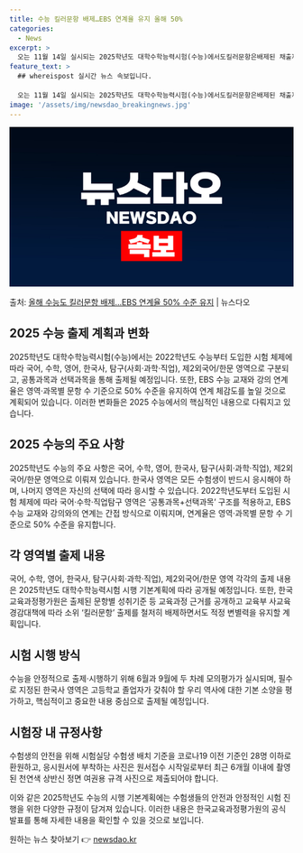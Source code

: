 ```yaml
---
title: 수능 킬러문항 배제…EBS 연계율 유지 올해 50%
categories:
  - News
excerpt: >
  오는 11월 14일 실시되는 2025학년도 대학수학능력시험(수능)에서도킬러문항은배제된 채출제된다. EBS 수…
feature_text: >
  ## whereispost 실시간 뉴스 속보입니다.

  오는 11월 14일 실시되는 2025학년도 대학수학능력시험(수능)에서도킬러문항은배제된 채출제된다. EBS 수…
image: '/assets/img/newsdao_breakingnews.jpg'
---
```


![뉴스다오 속보](/assets/img/newsdao_breakingnews.jpg)

<p>출처: <a href="https://newsdao.kr/3455" rel="dofollow">올해 수능도 킬러문항 배제…EBS 연계율 50% 수준 유지</a> | 뉴스다오</p>

<h2>2025 수능 출제 계획과 변화</h2>

2025학년도 대학수학능력시험(수능)에서는 2022학년도 수능부터 도입한 시험 체제에 따라 국어, 수학, 영어, 한국사, 탐구(사회·과학·직업), 제2외국어/한문 영역으로 구분되고, 공통과목과 선택과목을 통해 출제될 예정입니다. 또한, EBS 수능 교재와 강의 연계율은 영역·과목별 문항 수 기준으로 50% 수준을 유지하여 연계 체감도를 높일 것으로 계획되어 있습니다. 이러한 변화들은 2025 수능에서의 핵심적인 내용으로 다뤄지고 있습니다.

<h2>2025 수능의 주요 사항</h2>
2025학년도 수능의 주요 사항은 국어, 수학, 영어, 한국사, 탐구(사회·과학·직업), 제2외국어/한문 영역으로 이뤄져 있습니다. 한국사 영역은 모든 수험생이 반드시 응시해야 하며, 나머지 영역은 자신의 선택에 따라 응시할 수 있습니다. 2022학년도부터 도입된 시험 체제에 따라 국어·수학·직업탐구 영역은 ‘공통과목+선택과목’ 구조를 적용하고, EBS 수능 교재와 강의와의 연계는 간접 방식으로 이뤄지며, 연계율은 영역·과목별 문항 수 기준으로 50% 수준을 유지합니다.

<h2>각 영역별 출제 내용</h2>
국어, 수학, 영어, 한국사, 탐구(사회·과학·직업), 제2외국어/한문 영역 각각의 출제 내용은 2025학년도 대학수학능력시험 시행 기본계획에 따라 공개될 예정입니다. 또한, 한국교육과정평가원은 출제된 문항별 성취기준 등 교육과정 근거를 공개하고 교육부 사교육 경감대책에 따라 소위 ‘킬러문항’ 출제를 철저히 배제하면서도 적정 변별력을 유지할 계획입니다.

<h2>시험 시행 방식</h2>
수능을 안정적으로 출제·시행하기 위해 6월과 9월에 두 차례 모의평가가 실시되며, 필수로 지정된 한국사 영역은 고등학교 졸업자가 갖춰야 할 우리 역사에 대한 기본 소양을 평가하고, 핵심적이고 중요한 내용 중심으로 출제될 예정입니다.

<h2>시험장 내 규정사항</h2>
수험생의 안전을 위해 시험실당 수험생 배치 기준을 코로나19 이전 기준인 28명 이하로 환원하고, 응시원서에 부착하는 사진은 원서접수 시작일로부터 최근 6개월 이내에 촬영된 천연색 상반신 정면 여권용 규격 사진으로 제출되어야 합니다.

이와 같은 2025학년도 수능의 시행 기본계획에는 수험생들의 안전과 안정적인 시험 진행을 위한 다양한 규정이 담겨져 있습니다. 이러한 내용은 한국교육과정평가원의 공식 발표를 통해 자세한 내용을 확인할 수 있을 것으로 보입니다. 

원하는 뉴스 찾아보기 👉 <a href="https://newsdao.kr" rel="dofollow">newsdao.kr</a>



